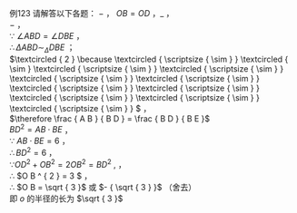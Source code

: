例123 请解答以下各题：
$-$ ， $O B { = } O D$ ，$\_$ ，  
$-$ ，  
∵ $\angle A B D = \angle D B E$ ，  
$\therefore \Delta A B D \sim _ { \Delta } D B E$ ；  
$\textcircled { 2 } \because \textcircled { \scriptsize { \sim } } \textcircled { \sim } \textcircled { \scriptsize { \sim } } \textcircled { \scriptsize { \sim } } \textcircled { \scriptsize { \sim } } \textcircled { \scriptsize { \sim } } \textcircled { \scriptsize { \sim } } \textcircled { \scriptsize { \sim } } \textcircled { \scriptsize { \sim } } \textcircled { \scriptsize { \sim } } \textcircled { \scriptsize { \sim } } $ ，  
$\therefore \frac { A B } { B D } = \frac { B D } { B E }$   
$B D ^ { 2 } = A B \cdot B E$ ，  
∵ $A B \cdot B E = 6$ ，  
$\therefore B D ^ { 2 } = 6$ ，  
$\because O D ^ { 2 } + O B ^ { 2 } = 2 O B ^ { 2 } = B D ^ { 2 } ~ ,$ ，  
∴ $O B ^ { 2 } = 3 $ ，  
∴ $O B = \sqrt { 3 }$ 或 $- { \sqrt { 3 } }$ （舍去）  
即 $o$ 的半径的长为 $\sqrt { 3 }$
